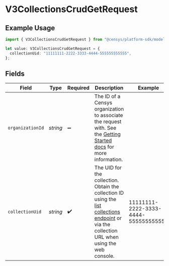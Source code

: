 # V3CollectionsCrudGetRequest

## Example Usage

```typescript
import { V3CollectionsCrudGetRequest } from "@censys/platform-sdk/models/operations";

let value: V3CollectionsCrudGetRequest = {
  collectionUid: "11111111-2222-3333-4444-555555555555",
};
```

## Fields

| Field                                                                                                                                                                                                          | Type                                                                                                                                                                                                           | Required                                                                                                                                                                                                       | Description                                                                                                                                                                                                    | Example                                                                                                                                                                                                        |
| -------------------------------------------------------------------------------------------------------------------------------------------------------------------------------------------------------------- | -------------------------------------------------------------------------------------------------------------------------------------------------------------------------------------------------------------- | -------------------------------------------------------------------------------------------------------------------------------------------------------------------------------------------------------------- | -------------------------------------------------------------------------------------------------------------------------------------------------------------------------------------------------------------- | -------------------------------------------------------------------------------------------------------------------------------------------------------------------------------------------------------------- |
| `organizationId`                                                                                                                                                                                               | *string*                                                                                                                                                                                                       | :heavy_minus_sign:                                                                                                                                                                                             | The ID of a Censys organization to associate the request with. See the [Getting Started docs](https://docs.censys.com/reference/get-started#step-3-set-your-organization-id) for more information.             |                                                                                                                                                                                                                |
| `collectionUid`                                                                                                                                                                                                | *string*                                                                                                                                                                                                       | :heavy_check_mark:                                                                                                                                                                                             | The UID for the collection. Obtain the collection ID using the [list collections endpoint](https://docs.censys.com/reference/v3-collections-crud-list#/) or via the collection URL when using the web console. | 11111111-2222-3333-4444-555555555555                                                                                                                                                                           |